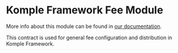 # Komple Framework Fee Module

More info about this module can be found in [our documentation](https://docs.komple.io/komple-framework/modules/Fee-Module).

This contract is used for general fee configuration and distribution in Komple Framework.
